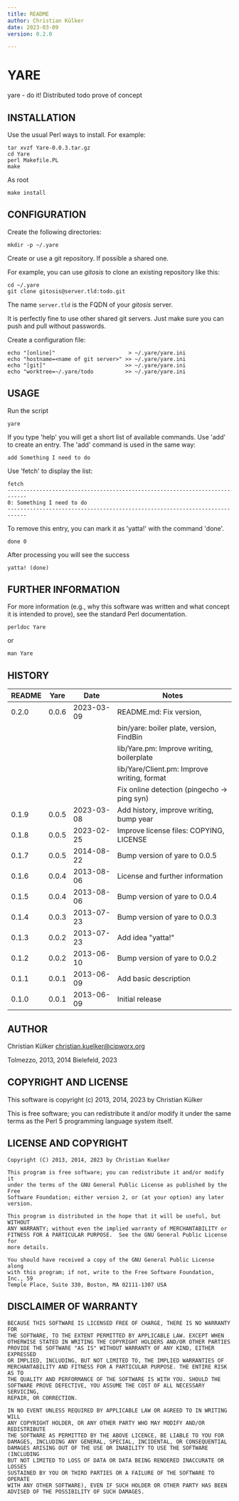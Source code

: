 ```yaml
---
title: README
author: Christian Külker
date: 2023-03-09
version: 0.2.0

---
```


# YARE

yare - do it! Distributed todo prove of concept

## INSTALLATION

Use the usual Perl ways to install. For example:

    tar xvzf Yare-0.0.3.tar.gz
    cd Yare
    perl Makefile.PL
    make

As root

    make install

## CONFIGURATION

Create the following directories:

    mkdir -p ~/.yare

Create or use a git repository. If possible a shared one.

For example, you can use _gitosis_ to clone an existing repository like this:

    cd ~/.yare
    git clone gitosis@server.tld:todo.git

The name `server.tld` is the FQDN of your _gitosis_ server.

It is perfectly fine to use other shared git servers. Just make sure you can
push and pull without passwords.

Create a configuration file:

    echo "[online]"                       > ~/.yare/yare.ini
    echo "hostname=<name of git server>" >> ~/.yare/yare.ini
    echo "[git]"                         >> ~/.yare/yare.ini
    echo "worktree=~/.yare/todo          >> ~/.yare/yare.ini

## USAGE

Run the script

    yare

If you type 'help' you will get a short list of available commands. Use 'add'
to create an entry. The 'add' command is used in the same way:

    add Something I need to do

Use 'fetch' to display the list:

    fetch
    ----------------------------------------------------------------------------
    0: Something I need to do
    ----------------------------------------------------------------------------

To remove this entry, you can mark it as 'yatta!' with the command 'done'.

    done 0

After processing you will see the success

    yatta! (done)

## FURTHER INFORMATION

For more information (e.g., why this software was written and what concept it
is intended to prove), see the standard Perl documentation.

    perldoc Yare

or

    man Yare

## HISTORY

| README  | Yare  | Date       | Notes                                        |
| ------- | ----- | ---------- | -------------------------------------------- |
| 0.2.0   | 0.0.6 | 2023-03-09 | README.md: Fix version,                      |
|         |       |            | bin/yare: boiler plate, version, FindBin     |
|         |       |            | lib/Yare.pm: Improve writing, boilerplate    |
|         |       |            | lib/Yare/Client.pm: Improve writing, format  |
|         |       |            | Fix online detection (pingecho -> ping syn)  |
| 0.1.9   | 0.0.5 | 2023-03-08 | Add history, improve writing, bump year      |
| 0.1.8   | 0.0.5 | 2023-02-25 | Improve license files: COPYING, LICENSE      |
| 0.1.7   | 0.0.5 | 2014-08-22 | Bump version of yare to 0.0.5                |
| 0.1.6   | 0.0.4 | 2013-08-06 | License and further information              |
| 0.1.5   | 0.0.4 | 2013-08-06 | Bump version of yare to 0.0.4                |
| 0.1.4   | 0.0.3 | 2013-07-23 | Bump version of yare to 0.0.3                |
| 0.1.3   | 0.0.2 | 2013-07-23 | Add idea "yatta!"                            |
| 0.1.2   | 0.0.2 | 2013-06-10 | Bump version of yare to 0.0.2                |
| 0.1.1   | 0.0.1 | 2013-06-09 | Add basic description                        |
| 0.1.0   | 0.0.1 | 2013-06-09 | Initial release                              |

## AUTHOR

Christian Külker <christian.kuelker@cipworx.org>

Tolmezzo, 2013, 2014
Bielefeld, 2023

## COPYRIGHT AND LICENSE

This software is copyright (c) 2013, 2014, 2023 by Christian Külker

This is free software; you can redistribute it and/or modify it under the same
terms as the Perl 5 programming language system itself.

## LICENSE AND COPYRIGHT

    Copyright (C) 2013, 2014, 2023 by Christian Kuelker

    This program is free software; you can redistribute it and/or modify it
    under the terms of the GNU General Public License as published by the Free
    Software Foundation; either version 2, or (at your option) any later
    version.

    This program is distributed in the hope that it will be useful, but WITHOUT
    ANY WARRANTY; without even the implied warranty of MERCHANTABILITY or
    FITNESS FOR A PARTICULAR PURPOSE.  See the GNU General Public License for
    more details.

    You should have received a copy of the GNU General Public License along
    with this program; if not, write to the Free Software Foundation, Inc., 59
    Temple Place, Suite 330, Boston, MA 02111-1307 USA

## DISCLAIMER OF WARRANTY

    BECAUSE THIS SOFTWARE IS LICENSED FREE OF CHARGE, THERE IS NO WARRANTY FOR
    THE SOFTWARE, TO THE EXTENT PERMITTED BY APPLICABLE LAW. EXCEPT WHEN
    OTHERWISE STATED IN WRITING THE COPYRIGHT HOLDERS AND/OR OTHER PARTIES
    PROVIDE THE SOFTWARE "AS IS" WITHOUT WARRANTY OF ANY KIND, EITHER EXPRESSED
    OR IMPLIED, INCLUDING, BUT NOT LIMITED TO, THE IMPLIED WARRANTIES OF
    MERCHANTABILITY AND FITNESS FOR A PARTICULAR PURPOSE. THE ENTIRE RISK AS TO
    THE QUALITY AND PERFORMANCE OF THE SOFTWARE IS WITH YOU. SHOULD THE
    SOFTWARE PROVE DEFECTIVE, YOU ASSUME THE COST OF ALL NECESSARY SERVICING,
    REPAIR, OR CORRECTION.

    IN NO EVENT UNLESS REQUIRED BY APPLICABLE LAW OR AGREED TO IN WRITING WILL
    ANY COPYRIGHT HOLDER, OR ANY OTHER PARTY WHO MAY MODIFY AND/OR REDISTRIBUTE
    THE SOFTWARE AS PERMITTED BY THE ABOVE LICENCE, BE LIABLE TO YOU FOR
    DAMAGES, INCLUDING ANY GENERAL, SPECIAL, INCIDENTAL, OR CONSEQUENTIAL
    DAMAGES ARISING OUT OF THE USE OR INABILITY TO USE THE SOFTWARE (INCLUDING
    BUT NOT LIMITED TO LOSS OF DATA OR DATA BEING RENDERED INACCURATE OR LOSSES
    SUSTAINED BY YOU OR THIRD PARTIES OR A FAILURE OF THE SOFTWARE TO OPERATE
    WITH ANY OTHER SOFTWARE), EVEN IF SUCH HOLDER OR OTHER PARTY HAS BEEN
    ADVISED OF THE POSSIBILITY OF SUCH DAMAGES.
